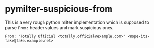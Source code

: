 # pymilter-suspicious-from

This is a very rough python milter implementation which is supposed to parse `From:` header values and mark suspicious ones.

```
From: "Totally Official <totally.official@example.com>" <nope-its-fake@fake.example.net>
```

